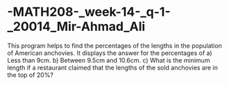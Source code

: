 # -MATH208-_week-14-_q-1-_20014_Mir-Ahmad_Ali
This program helps to find the percentages of the lengths in the population of American anchovies. It displays the answer for the percentages of a) Less than 9cm. b) Between 9.5cm and 10.6cm. c) What is the minimum length if a restaurant claimed that the lengths of the sold anchovies are in the top of 20%?
